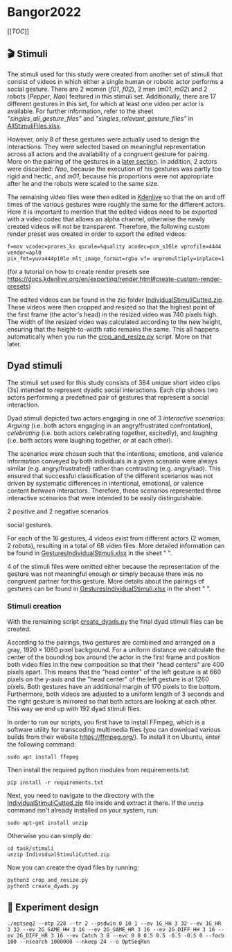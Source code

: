 # Bangor2022

[[_TOC_]]

## :clapper: Stimuli

The stimuli used for this study were created from another set of stimuli that consist of videos in which either a single human or robotic actor performs a social gesture. There are $2$ women (*f01*, *f02*), $2$ men (*m01*, *m02*) and $2$ robots (*Pepper*, *Nao*) featured in this stimuli set. Additionally, there are $17$ different gestures in this set, for which at least one video per actor is available. For further information, refer to the sheet *"singles_all_gesture_files"* and *"singles_relevant_gesture_files"* in [AllStimuliFiles.xlsx](task/stimuli/AllStimuliFiles.xlsx). 

However, only $8$ of these gestures were actually used to design the interactions. They were selected based on meaningful representation across all actors and the availability of a congruent gesture for pairing. More on the pairing of the gestures in a [later section](#dyad-stimuli). In addition, $2$ actors were discarded: *Nao*, because the execution of his gestures was partly too rigid and hectic, and *m01*, because his proportions were not appropriate after he and the robots were scaled to the same size.

The remaining video files were then edited in [Kdenlive](https://kdenlive.org/) so that the on and off times of the various gestures were roughly the same for the different actors. Here it is important to mention that the edited videos need to be exported with a video codec that allows an alpha channel, otherwise the newly created videos will not be transparent. Therefore, the following custom render preset was created in order to export the edited videos: 

```shell
f=mov vcodec=prores_ks qscale=%quality acodec=pcm_s16le vprofile=4444 vendor=apl0
pix_fmt=yuva444p10le mlt_image_format=rgba vf= unpremultiply=inplace=1
```

 (for a tutorial on how to create render presets see https://docs.kdenlive.org/en/exporting/render.html#create-custom-render-presets)

The edited videos can be found in the zip folder [IndividualStimuliCutted.zip](task/stimuli/IndividualStimuliCutted.zip). These videos were then cropped and resized so that the highest point of the first frame (the actor's head) in the resized video was 740 pixels high. The width of the resized video was calculated according to the new height, ensuring that the height-to-width ratio remains the same. This all happens automatically when you run the [crop_and_resize.py](task/stimuli/crop_and_resize.py) script.  More on that later. 

## Dyad stimuli

The stimuli set used for this study consists of $384$ unique short video clips ($3$s) intended to represent dyadic social interactions.  Each clip shows two actors performing a predefined pair of gestures that represent a social interaction. 

Dyad stimuli depicted two actors engaging in one of 3 *interactive scenarios*: *Arguing* (i.e. both actors engaging in an angry/frustrated confrontation), *celebrating* (i.e. both actors celebrating together, excitedly), and *laughing* (i.e. both actors were laughing together, or at each other). 

The scenarios were chosen such that the intentions, emotions, and valence information conveyed by both individuals in a given scenario were always similar (e.g. angry/frustrated) rather than contrasting (e.g. angry/sad). This ensured that successful classification of the different scenarios was not driven by systematic differences in intentional, emotional, or valence content *between* interactors. Therefore, these scenarios represented three interactive scenarios that were intended to be easily distinguishable.

2 positive and 2 negative scenarios

social gestures. 

For each of the $16$ gestures, $4$ videos exist from different actors ($2$ women, $2$ robots), resulting in a total of $68$ video files. More detailed information can be found in [GesturesIndividualStimuli.xlsx](task/stimuli/GesturesIndividualStimuli.xlsx) in the sheet " ". 

$4$ of the stimuli files were omitted either because the representation of the gesture was not meaningful enough or simply because there was no congruent partner for this gesture. More details about the pairings of gestures can be found in [GesturesIndividualStimuli.xlsx](task/stimuli/GesturesIndividualStimuli.xlsx) in the sheet " ". 

### Stimuli creation

With the remaining script [create_dyads.py](task/stimuli/create_dayds.py) the final dyad stimuli files can be created. 

According to the pairings, two gestures are combined and arranged on a gray, $1920 \times 1080$ pixel background. For a uniform distance we calculate the center of the bounding box around the actor in the first frame and position both video files in the new composition so that their "head centers" are $400$ pixels apart. This means that the "head center" of the left gesture is at $660$ pixels on the y-axis and the "head center" of the left gesture is at $1260$ pixels. Both gestures have an additional margin of $170$ pixels to the bottom. Furthermore, both videos are adjusted to a uniform length of $3$ seconds and the right gesture is mirrored so that both actors are looking at each other. This way we end up with $192$ dyad stimuli files. 

In order to run our scripts, you first have to install FFmpeg, which is a software utility for transcoding multimedia files (you can download various builds from their website https://ffmpeg.org/). To install it on Ubuntu, enter the following command:

```shell
sudo apt install ffmpeg
```

Then install the required python modules from requirements.txt:

```shell
pip install -r requirements.txt
```

Next, you need to navigate to the directory with the [IndividualStimuliCutted.zip](task/stimuli/IndividualStimuliCutted.zip) file inside and extract it there. If the `unzip` command isn't already installed on your system, run:

```  shell
sudo apt-get install unzip
```

Otherwise you can simply do:

```shell
cd task/stimuli
unzip IndividualStimuliCutted.zip
```

Now you can create the dyad files by running:

```shell
python3 crop_and_resize.py
python3 create_dyads.py
```

## :microscope: Experiment design

```shell
./optseq2 --ntp 228 --tr 2 --psdwin 0 10 1 --ev 1G_HH 3 32 --ev 1G_HR 3 32 --ev 2G_SAME_HH 3 16 --ev 2G_SAME_HR 3 16 --ev 2G_DIFF_HH 3 16 --ev 2G_DIFF_HR 3 16 --ev Catch 3 8 --evc 0 0 0.5 0.5 -0.5 -0.5 0 --focb 100 --nsearch 1000000 --nkeep 24 --o OptSeqRun
```

